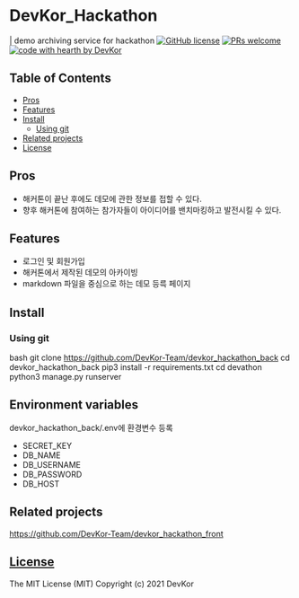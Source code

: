 # DevKor_Hackathon
| demo archiving service for hackathon
[![GitHub license](https://img.shields.io/github/license/nhn/tui.calendar.svg)](https://github.com/nhn/tui.calendar/blob/master/LICENSE)
[![PRs welcome](https://img.shields.io/badge/PRs-welcome-ff69b4.svg)]()
[![code with hearth by DevKor](https://img.shields.io/badge/%3C%2F%3E%20with%20%E2%99%A5%20by-DevKor-ff1414.svg)](https://github.com/DevKor-Team)
## Table of Contents
* [Pros](#pros)
* [Features](#features)
* [Install](#install)
    * [Using git](#using-git)
* [Related projects](#related-projects)
* [License](#License)
## Pros
* 해커톤이 끝난 후에도 데모에 관한 정보를 접할 수 있다.
* 향후 해커톤에 참여하는 참가자들이 아이디어를 밴치마킹하고 발전시킬 수 있다.
## Features
* 로그인 및 회원가입
* 해커톤에서 제작된 데모의 아카이빙
* markdown 파일을 중심으로 하는 데모 등륵 페이지
## Install
### Using git
bash
git clone https://github.com/DevKor-Team/devkor_hackathon_back
cd devkor_hackathon_back
pip3 install -r requirements.txt
cd devathon
python3 manage.py runserver
## Environment variables
devkor_hackathon_back/.env에 환경변수 등록
* SECRET_KEY
* DB_NAME
* DB_USERNAME
* DB_PASSWORD
* DB_HOST
## Related projects
https://github.com/DevKor-Team/devkor_hackathon_front
## [License]()
The MIT License (MIT)
Copyright (c) 2021 DevKor 